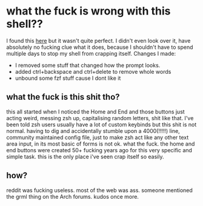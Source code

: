 # what the fuck is wrong with this shell??

I found this [here](https://grml.org/zsh/) but it wasn't quite perfect. I didn't even look over it, have absolutely no fucking clue what it does, because I shouldn't have to spend multiple days to stop my shell from crapping itself. Changes I made:

-   I removed some stuff that changed how the prompt looks.
-   added ctrl+backspace and ctrl+delete to remove whole words
-   unbound some fzf stuff cause I dont like it

## what the fuck is this shit tho?

this all started when I noticed the Home and End and those buttons just acting weird, messing zsh up, capitalising random letters, shit like that. I've been told zsh users usually have a lot of custom keybinds but this shit is not normal. having to dig and accidentally stumble upon a 4000(!!!!!) line, community maintained config file, just to make zsh act like any other text area input, in its most basic of forms is not ok. what the fuck. the home and end buttons were created 50+ fucking years ago for this very specific and simple task. this is the only place i've seen crap itself so easily.

## how?

reddit was fucking useless. most of the web was ass. someone mentioned the grml thing on the Arch forums. kudos once more.
